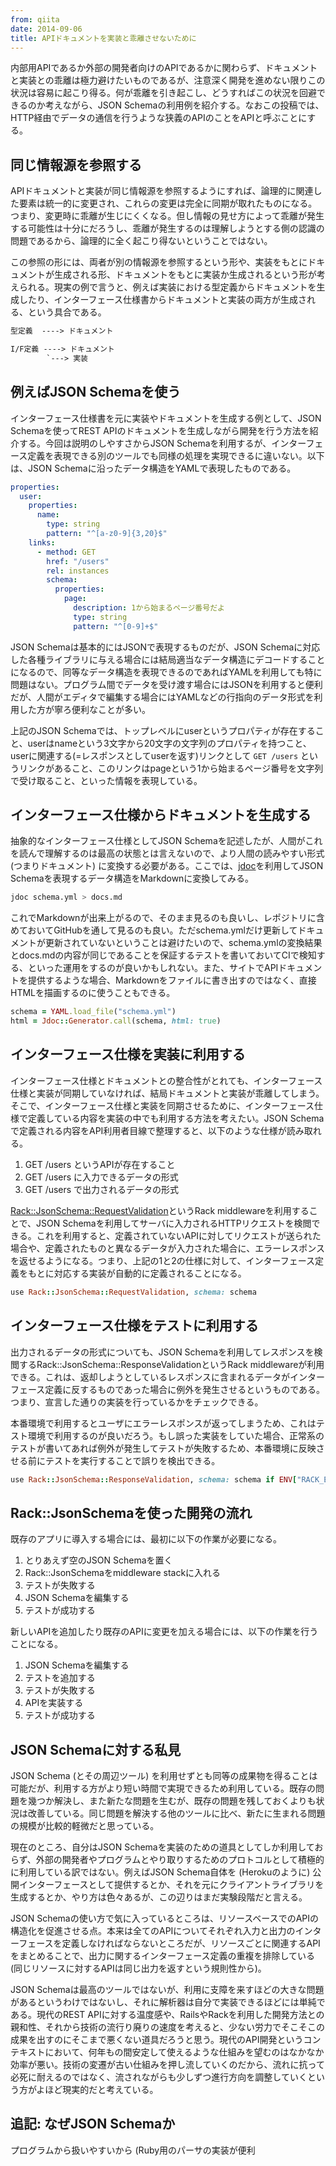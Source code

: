 ```yaml
---
from: qiita
date: 2014-09-06
title: APIドキュメントを実装と乖離させないために
---
```



内部用APIであるか外部の開発者向けのAPIであるかに関わらず、ドキュメントと実装との乖離は極力避けたいものであるが、注意深く開発を進めない限りこの状況は容易に起こり得る。何が乖離を引き起こし、どうすればこの状況を回避できるのか考えながら、JSON Schemaの利用例を紹介する。なおこの投稿では、HTTP経由でデータの通信を行うような狭義のAPIのことをAPIと呼ぶことにする。

## 同じ情報源を参照する
APIドキュメントと実装が同じ情報源を参照するようにすれば、論理的に関連した要素は統一的に変更され、これらの変更は完全に同期が取れたものになる。つまり、変更時に乖離が生じにくくなる。但し情報の見せ方によって乖離が発生する可能性は十分にだろうし、乖離が発生するのは理解しようとする側の認識の問題であるから、論理的に全く起こり得ないということではない。

この参照の形には、両者が別の情報源を参照するという形や、実装をもとにドキュメントが生成される形、ドキュメントをもとに実装か生成されるという形が考えられる。現実の例で言うと、例えば実装における型定義からドキュメントを生成したり、インターフェース仕様書からドキュメントと実装の両方が生成される、という具合である。

```txt
型定義  ----> ドキュメント

I/F定義 ----> ドキュメント
        `---> 実装
```

## 例えばJSON Schemaを使う
インターフェース仕様書を元に実装やドキュメントを生成する例として、JSON Schemaを使ってREST APIのドキュメントを生成しながら開発を行う方法を紹介する。今回は説明のしやすさからJSON Schemaを利用するが、インターフェース定義を表現できる別のツールでも同様の処理を実現できるに違いない。以下は、JSON Schemaに沿ったデータ構造をYAMLで表現したものである。

```schema.yml
properties:
  user:
    properties:
      name:
        type: string
        pattern: "^[a-z0-9]{3,20}$"
    links:
      - method: GET
        href: "/users"
        rel: instances
        schema:
          properties:
            page:
              description: 1から始まるページ番号だよ
              type: string
              pattern: "^[0-9]+$"
```

JSON Schemaは基本的にはJSONで表現するものだが、JSON Schemaに対応した各種ライブラリに与える場合には結局適当なデータ構造にデコードすることになるので、同等なデータ構造を表現できるのであればYAMLを利用しても特に問題はない。プログラム間でデータを受け渡す場合にはJSONを利用すると便利だが、人間がエディタで編集する場合にはYAMLなどの行指向のデータ形式を利用した方が寧ろ便利なことが多い。

上記のJSON Schemaでは、トップレベルにuserというプロパティが存在すること、userはnameという3文字から20文字の文字列のプロパティを持つこと、userに関連する(=レスポンスとしてuserを返す)リンクとして `GET /users` というリンクがあること、このリンクはpageという1から始まるページ番号を文字列で受け取ること、といった情報を表現している。

## インターフェース仕様からドキュメントを生成する
抽象的なインターフェース仕様としてJSON Schemaを記述したが、人間がこれを読んで理解するのは最高の状態とは言えないので、より人間の読みやすい形式 (つまりドキュメント) に変換する必要がある。ここでは、[jdoc](https://github.com/r7kamura/jdoc)を利用してJSON Schemaを表現するデータ構造をMarkdownに変換してみる。

```sh
jdoc schema.yml > docs.md
```

これでMarkdownが出来上がるので、そのまま見るのも良いし、レポジトリに含めておいてGitHubを通して見るのも良い。ただschema.ymlだけ更新してドキュメントが更新されていないということは避けたいので、schema.ymlの変換結果とdocs.mdの内容が同じであることを保証するテストを書いておいてCIで検知する、といった運用をするのが良いかもしれない。また、サイトでAPIドキュメントを提供するような場合、Markdownをファイルに書き出すのではなく、直接HTMLを描画するのに使うこともできる。

```ruby
schema = YAML.load_file("schema.yml")
html = Jdoc::Generator.call(schema, html: true)
```

## インターフェース仕様を実装に利用する
インターフェース仕様とドキュメントとの整合性がとれても、インターフェース仕様と実装が同期していなければ、結局ドキュメントと実装が乖離してしまう。そこで、インターフェース仕様と実装を同期させるために、インターフェース仕様で定義している内容を実装の中でも利用する方法を考えたい。JSON Schemaで定義される内容をAPI利用者目線で整理すると、以下のような仕様が読み取れる。

1. GET /users というAPIが存在すること
1. GET /users に入力できるデータの形式
1. GET /users で出力されるデータの形式

[Rack::JsonSchema::RequestValidation](https://github.com/r7kamura/rack-json_schema)というRack middlewareを利用することで、JSON Schemaを利用してサーバに入力されるHTTPリクエストを検閲できる。これを利用すると、定義されていないAPIに対してリクエストが送られた場合や、定義されたものと異なるデータが入力された場合に、エラーレスポンスを返せるようになる。つまり、上記の1と2の仕様に対して、インターフェース定義をもとに対応する実装が自動的に定義されることになる。

```ruby
use Rack::JsonSchema::RequestValidation, schema: schema
```

## インターフェース仕様をテストに利用する
出力されるデータの形式についても、JSON Schemaを利用してレスポンスを検閲するRack::JsonSchema::ResponseValidationというRack middlewareが利用できる。これは、返却しようとしているレスポンスに含まれるデータがインターフェース定義に反するものであった場合に例外を発生させるというものである。つまり、宣言した通りの実装を行っているかをチェックできる。

本番環境で利用するとユーザにエラーレスポンスが返ってしまうため、これはテスト環境で利用するのが良いだろう。もし誤った実装をしていた場合、正常系のテストが書いてあれば例外が発生してテストが失敗するため、本番環境に反映させる前にテストを実行することで誤りを検出できる。

```ruby
use Rack::JsonSchema::ResponseValidation, schema: schema if ENV["RACK_ENV"] == "test"
```

## Rack::JsonSchemaを使った開発の流れ
既存のアプリに導入する場合には、最初に以下の作業が必要になる。

1. とりあえず空のJSON Schemaを置く
1. Rack::JsonSchemaをmiddleware stackに入れる
1. テストが失敗する
1. JSON Schemaを編集する
1. テストが成功する

新しいAPIを追加したり既存のAPIに変更を加える場合には、以下の作業を行うことになる。

1. JSON Schemaを編集する
1. テストを追加する
2. テストが失敗する
3. APIを実装する
4. テストが成功する

## JSON Schemaに対する私見
JSON Schema (とその周辺ツール) を利用せずとも同等の成果物を得ることは可能だが、利用する方がより短い時間で実現できるため利用している。既存の問題を幾つか解決し、また新たな問題を生むが、既存の問題を残しておくよりも状況は改善している。同じ問題を解決する他のツールに比べ、新たに生まれる問題の規模が比較的軽微だと思っている。

現在のところ、自分はJSON Schemaを実装のための道具としてしか利用しておらず、外部の開発者やプログラムとやり取りするためのプロトコルとして積極的に利用している訳ではない。例えばJSON Schema自体を (Herokuのように) 公開インターフェースとして提供するとか、それを元にクライアントライブラリを生成するとか、やり方は色々あるが、この辺りはまだ実験段階だと言える。

JSON Schemaの使い方で気に入っているところは、リソースベースでのAPIの構造化を促進させる点。本来は全てのAPIについてそれぞれ入力と出力のインターフェースを定義しなければならないところだが、リソースごとに関連するAPIをまとめることで、出力に関するインターフェース定義の重複を排除している (同じリソースに対するAPIは同じ出力を返すという規則性から)。

JSON Schemaは最高のツールではないが、利用に支障を来すほどの大きな問題があるというわけではないし、それに解析器は自分で実装できるほどには単純である。現代のREST APIに対する温度感や、RailsやRackを利用した開発方法との親和性、それから技術の流行り廃りの速度を考えると、少ない労力でそこそこの成果を出すのにそこまで悪くない道具だろうと思う。現代のAPI開発というコンテキストにおいて、何年もの間安定して使えるような仕組みを望むのはなかなか効率が悪い。技術の変遷が古い仕組みを押し流していくのだから、流れに抗って必死に耐えるのではなく、流されながらも少しずつ進行方向を調整していくという方がよほど現実的だと考えている。

## 追記: なぜJSON Schemaか
プログラムから扱いやすいから (Ruby用のパーサの実装が便利
